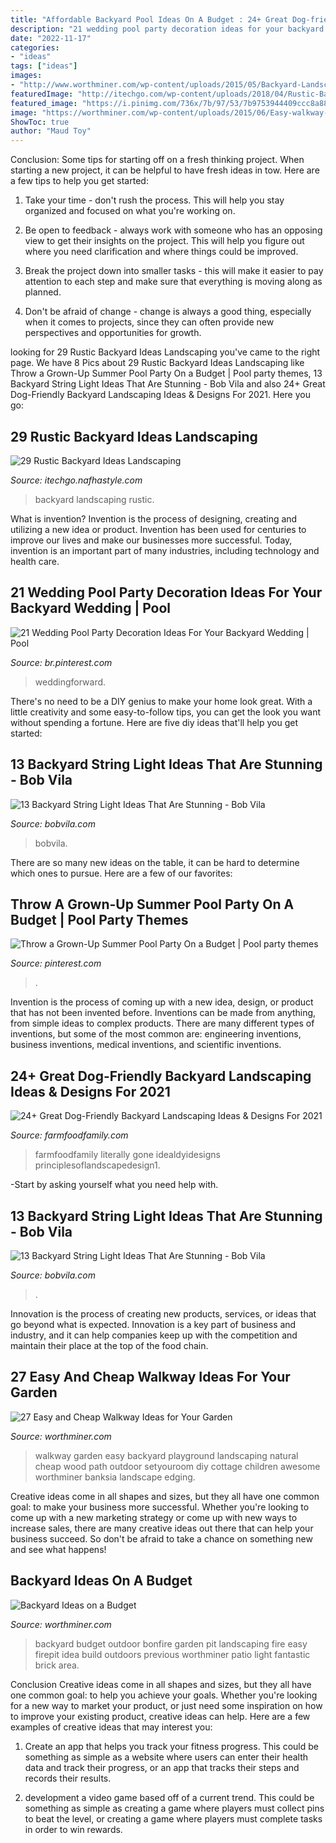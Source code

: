 ```yaml
---
title: "Affordable Backyard Pool Ideas On A Budget : 24+ Great Dog-friendly Backyard Landscaping Ideas &amp; Designs For 2021"
description: "21 wedding pool party decoration ideas for your backyard wedding"
date: "2022-11-17"
categories:
- "ideas"
tags: ["ideas"]
images:
- "http://www.worthminer.com/wp-content/uploads/2015/05/Backyard-Landscaping-Ideas-on-a-Budget-35.jpg"
featuredImage: "http://itechgo.com/wp-content/uploads/2018/04/Rustic-Backyard-Ideas-Landscaping-11.jpg"
featured_image: "https://i.pinimg.com/736x/7b/97/53/7b9753944409ccc8a88409b29a196b18.jpg"
image: "https://worthminer.com/wp-content/uploads/2015/06/Easy-walkway-idea-24.jpg"
ShowToc: true
author: "Maud Toy"
---
```



Conclusion: Some tips for starting off on a fresh thinking project.
When starting a new project, it can be helpful to have fresh ideas in tow. Here are a few tips to help you get started:
1. Take your time - don't rush the process. This will help you stay organized and focused on what you're working on.

2. Be open to feedback - always work with someone who has an opposing view to get their insights on the project. This will help you figure out where you need clarification and where things could be improved.

3. Break the project down into smaller tasks - this will make it easier to pay attention to each step and make sure that everything is moving along as planned.

4. Don't be afraid of change - change is always a good thing, especially when it comes to projects, since they can often provide new perspectives and opportunities for growth.

	

		
looking for 29 Rustic Backyard Ideas Landscaping you've came to the right page. We have 8 Pics about 29 Rustic Backyard Ideas Landscaping like Throw a Grown-Up Summer Pool Party On a Budget | Pool party themes, 13 Backyard String Light Ideas That Are Stunning - Bob Vila and also 24+ Great Dog-Friendly Backyard Landscaping Ideas &amp; Designs For 2021. Here you go:
		
    
## 29 Rustic Backyard Ideas Landscaping

<img loading=lazy src="http://itechgo.com/wp-content/uploads/2018/04/Rustic-Backyard-Ideas-Landscaping-11.jpg" onerror="this.onerror=null;this.src='https://tse1.mm.bing.net/th?id=OIP.PR0gvOo6IqvJCvbQIl-sTgHaIg&amp;pid=15.1';" alt="29 Rustic Backyard Ideas Landscaping">

_Source: itechgo.nafhastyle.com_

>backyard landscaping rustic. 

	

What is invention?
Invention is the process of designing, creating and utilizing a new idea or product. Invention has been used for centuries to improve our lives and make our businesses more successful. Today, invention is an important part of many industries, including technology and health care.

    
## 21 Wedding Pool Party Decoration Ideas For Your Backyard Wedding | Pool

<img loading=lazy src="https://i.pinimg.com/736x/7b/97/53/7b9753944409ccc8a88409b29a196b18.jpg" onerror="this.onerror=null;this.src='https://tse2.mm.bing.net/th?id=OIP.fobKokfHcjRtvSgMfb9RCgHaLG&amp;pid=15.1';" alt="21 Wedding Pool Party Decoration Ideas For Your Backyard Wedding | Pool">

_Source: br.pinterest.com_

>weddingforward. 

	

There's no need to be a DIY genius to make your home look great. With a little creativity and some easy-to-follow tips, you can get the look you want without spending a fortune. Here are five diy ideas that'll help you get started:  

    
## 13 Backyard String Light Ideas That Are Stunning - Bob Vila

<img loading=lazy src="https://empire-s3-production.bobvila.com/slides/38332/original/backyard_patio_string_lights.jpg?1594226228" onerror="this.onerror=null;this.src='https://tse3.mm.bing.net/th?id=OIP.G4IPIkEmvYxqNEqJyCR82QHaFX&amp;pid=15.1';" alt="13 Backyard String Light Ideas That Are Stunning - Bob Vila">

_Source: bobvila.com_

>bobvila. 

	

There are so many new ideas on the table, it can be hard to determine which ones to pursue. Here are a few of our favorites: 

    
## Throw A Grown-Up Summer Pool Party On A Budget | Pool Party Themes

<img loading=lazy src="https://i.pinimg.com/736x/62/5b/c4/625bc43ca8109673e7bcbe48b6b0e85f.jpg" onerror="this.onerror=null;this.src='https://tse2.mm.bing.net/th?id=OIP.5if-jUg06IHKIYuvXGaqBQHaHa&amp;pid=15.1';" alt="Throw a Grown-Up Summer Pool Party On a Budget | Pool party themes">

_Source: pinterest.com_

>. 

	

Invention is the process of coming up with a new idea, design, or product that has not been invented before. Inventions can be made from anything, from simple ideas to complex products. There are many different types of inventions, but some of the most common are: engineering inventions, business inventions, medical inventions, and scientific inventions.

    
## 24+ Great Dog-Friendly Backyard Landscaping Ideas &amp; Designs For 2021

<img loading=lazy src="https://farmfoodfamily.com/wp-content/uploads/2018/11/dog-friendly-landscaping-ideas-600x900.jpg" onerror="this.onerror=null;this.src='https://tse2.mm.bing.net/th?id=OIP.T_tnlB2kIsNGCmke2VF4jAHaLH&amp;pid=15.1';" alt="24+ Great Dog-Friendly Backyard Landscaping Ideas &amp; Designs For 2021">

_Source: farmfoodfamily.com_

>farmfoodfamily literally gone idealdyidesigns principlesoflandscapedesign1. 

	

-Start by asking yourself what you need help with.

    
## 13 Backyard String Light Ideas That Are Stunning - Bob Vila

<img loading=lazy src="https://s3-production.bobvila.com/slides/38335/original/canopy_backyard_string_lights.jpg?1594226538" onerror="this.onerror=null;this.src='https://tse1.mm.bing.net/th?id=OIP.v7gIPp8GnKMzPc1SwExh3AHaJ4&amp;pid=15.1';" alt="13 Backyard String Light Ideas That Are Stunning - Bob Vila">

_Source: bobvila.com_

>. 

	

Innovation is the process of creating new products, services, or ideas that go beyond what is expected. Innovation is a key part of business and industry, and it can help companies keep up with the competition and maintain their place at the top of the food chain.

    
## 27 Easy And Cheap Walkway Ideas For Your Garden

<img loading=lazy src="https://worthminer.com/wp-content/uploads/2015/06/Easy-walkway-idea-24.jpg" onerror="this.onerror=null;this.src='https://tse2.mm.bing.net/th?id=OIP.NqbOZWHXpBcLAkb54peMkgHaNK&amp;pid=15.1';" alt="27 Easy and Cheap Walkway Ideas for Your Garden">

_Source: worthminer.com_

>walkway garden easy backyard playground landscaping natural cheap wood path outdoor setyouroom diy cottage children awesome worthminer banksia landscape edging. 

	

Creative ideas come in all shapes and sizes, but they all have one common goal: to make your business more successful. Whether you're looking to come up with a new marketing strategy or come up with new ways to increase sales, there are many creative ideas out there that can help your business succeed. So don't be afraid to take a chance on something new and see what happens!

    
## Backyard Ideas On A Budget

<img loading=lazy src="http://www.worthminer.com/wp-content/uploads/2015/05/Backyard-Landscaping-Ideas-on-a-Budget-35.jpg" onerror="this.onerror=null;this.src='https://tse1.mm.bing.net/th?id=OIP.PDvcVPhDehTYne4XbA5pnwHaKO&amp;pid=15.1';" alt="Backyard Ideas on a Budget">

_Source: worthminer.com_

>backyard budget outdoor bonfire garden pit landscaping fire easy firepit idea build outdoors previous worthminer patio light fantastic brick area. 

	

Conclusion
Creative ideas come in all shapes and sizes, but they all have one common goal: to help you achieve your goals. Whether you're looking for a new way to market your product, or just need some inspiration on how to improve your existing product, creative ideas can help. Here are a few examples of creative ideas that may interest you: 
1. Create an app that helps you track your fitness progress. This could be something as simple as a website where users can enter their health data and track their progress, or an app that tracks their steps and records their results.

2. development a video game based off of a current trend. This could be something as simple as creating a game where players must collect pins to beat the level, or creating a game where players must complete tasks in order to win rewards.


